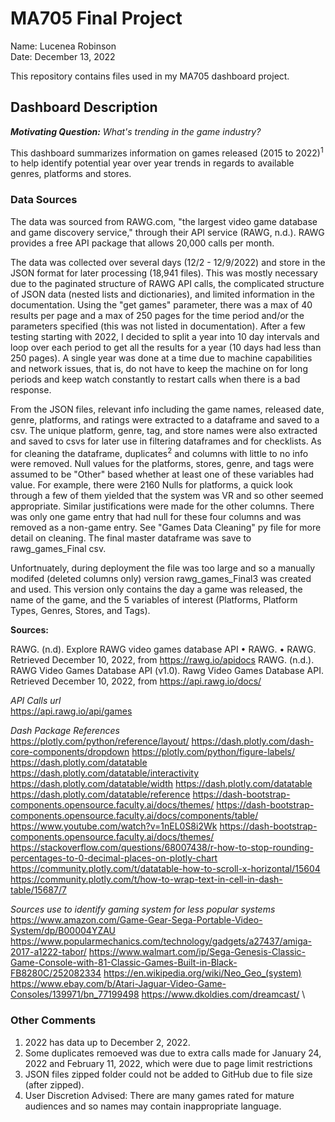 # MA705 Final Project

Name: Lucenea Robinson\
Date: December 13, 2022

This repository contains files used in my MA705 dashboard project.


## Dashboard Description

***Motivating Question:** What's trending in the game industry?*

This dashboard summarizes information on games released (2015 to 2022)<sup>1</sup> to help identify potential year over year trends in regards to available genres, platforms and stores. 


### Data Sources

The data was sourced from RAWG.com, "the largest video game database and game discovery service," through their API service (RAWG, n.d.). RAWG provides a free API package that allows 20,000 calls per month. 

The data was collected over several days (12/2 - 12/9/2022) and store in the JSON format for later processing (18,941 files). This was mostly necessary due to the paginated structure of RAWG API calls, the complicated structure of JSON data (nested lists and dictionaries), and limited information in the documentation. Using the "get games" parameter, there was a max of 40 results per page and a max of 250 pages for the time period and/or the parameters specified (this was not listed in documentation). After a few testing starting with 2022, I decided to split a year into 10 day intervals and loop over each period to get all the results for a year (10 days had less than 250 pages). A single year was done at a time due to machine capabilities and network issues, that is, do not have to keep the machine on for long periods and keep watch constantly to restart calls when there is a bad response.


From the JSON files, relevant info including the game names, released date, genre, platforms, and ratings were extracted to a dataframe and saved to a csv. The unique platform, genre, tag, and store names were also extracted and saved to csvs for later use in filtering dataframes and for checklists. As for cleaning the dataframe, duplicates<sup>2</sup> and columns with little to no info were removed. Null values for the platforms, stores, genre, and tags were assumed to be "Other" based whether at least one of these variables had value. For example, there were 2160 Nulls for platforms, a quick look through a few of them yielded that the system was VR and so other seemed appropriate. Similar justifications were made for the other columns. There was only one game entry that had null for these four columns and was removed as a non-game entry. See "Games Data Cleaning" py file for more detail on cleaning. The final master dataframe was save to rawg_games_Final csv.

Unfortnuately, during deployment the file was too large and so a manually modifed (deleted columns only) version rawg_games_Final3 was created and used. This version only contains the day a game was released, the name of the game, and the 5 variables of interest (Platforms, Platform Types, Genres, Stores, and Tags).


**Sources:**

RAWG. (n.d). Explore RAWG video games database API • RAWG. • RAWG. Retrieved December 10, 2022, from https://rawg.io/apidocs 
RAWG. (n.d.). RAWG Video Games Database API (v1.0). Rawg Video Games Database API. Retrieved December 10, 2022, from https://api.rawg.io/docs/ 

*API Calls url*\
https://api.rawg.io/api/games

*Dash Package References*\
https://plotly.com/python/reference/layout/
https://dash.plotly.com/dash-core-components/dropdown
https://plotly.com/python/figure-labels/
https://dash.plotly.com/datatable
https://dash.plotly.com/datatable/interactivity
https://dash.plotly.com/datatable/width
https://dash.plotly.com/datatable
https://dash.plotly.com/datatable/reference
https://dash-bootstrap-components.opensource.faculty.ai/docs/themes/
https://dash-bootstrap-components.opensource.faculty.ai/docs/components/table/
https://www.youtube.com/watch?v=1nEL0S8i2Wk
https://dash-bootstrap-components.opensource.faculty.ai/docs/themes/
https://stackoverflow.com/questions/68007438/r-how-to-stop-rounding-percentages-to-0-decimal-places-on-plotly-chart
https://community.plotly.com/t/datatable-how-to-scroll-x-horizontal/15604
https://community.plotly.com/t/how-to-wrap-text-in-cell-in-dash-table/15687/7

*Sources use to identify gaming system for less popular systems*\
https://www.amazon.com/Game-Gear-Sega-Portable-Video-System/dp/B00004YZAU
https://www.popularmechanics.com/technology/gadgets/a27437/amiga-2017-a1222-tabor/
https://www.walmart.com/ip/Sega-Genesis-Classic-Game-Console-with-81-Classic-Games-Built-in-Black-FB8280C/252082334
https://en.wikipedia.org/wiki/Neo_Geo_(system)
https://www.ebay.com/b/Atari-Jaguar-Video-Game-Consoles/139971/bn_77199498
https://www.dkoldies.com/dreamcast/ \

### Other Comments
1. 2022 has data up to December 2, 2022.
2. Some duplicates remoeved was due to extra calls made for January 24, 2022 and February 11, 2022, which were due to page limit restrictions
3. JSON files zipped folder could not be added to GitHub due to file size (after zipped).
4. User Discretion Advised: There are many games rated for mature audiences and so names may contain inappropriate language.

